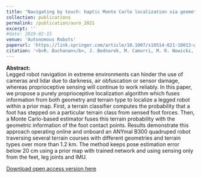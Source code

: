 ```yaml
---
title: "Navigating by touch: haptic Monte Carlo localization via geometric sensing and terrain classification"
collection: publications
permalink: /publication/auro_2021
excerpt: ''
#date: 2019-02-15
venue: 'Autonomous Robots'
paperurl: 'https://link.springer.com/article/10.1007/s10514-021-10013-w'
citation: '<b>R. Buchanan</b>, J. Bednarek, M. Camurri, M. R. Nowicki, K. Walas, M. Fallon. Navigating by touch: haptic Monte Carlo localization via geometric sensing and terrain classification. <i>Autonomous Robot</i> 45, 843–857 (2021).'
---
```


**Abstract:**<br>
Legged robot navigation in extreme environments can hinder the use of cameras and lidar due to darkness, air obfuscation or sensor damage, whereas proprioceptive sensing will continue to work reliably. In this paper, we propose a purely proprioceptive localization algorithm which fuses information from both geometry and terrain type to localize a legged robot within a prior map. First, a terrain classifier computes the probability that a foot has stepped on a particular terrain class from sensed foot forces. Then, a Monte Carlo-based estimator fuses this terrain probability with the geometric information of the foot contact points. Results demonstrate this approach operating online and onboard an ANYmal B300 quadruped robot traversing several terrain courses with different geometries and terrain types over more than 1.2 km. The method keeps pose estimation error below 20 cm using a prior map with trained network and using sensing only from the feet, leg joints and IMU.

[Download open access version here](https://link.springer.com/article/10.1007/s10514-021-10013-w)